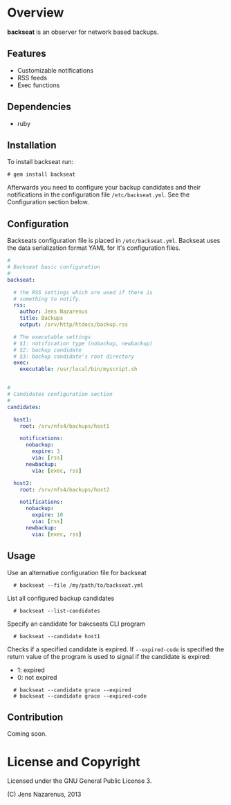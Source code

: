 Overview
========
**backseat** is an observer for network based backups.

Features
--------
  - Customizable notifications
  - RSS feeds 
  - Exec functions

Dependencies
------------
  - ruby

Installation
------------
To install backseat run:
```
# gem install backseat
```

Afterwards you need to configure your backup candidates and their notifications in
the configuration file `/etc/backseat.yml`. See the Configuration section below.

Configuration
-------------
Backseats configuration file is placed in `/etc/backseat.yml`. Backseat uses
the data serialization format YAML for it's configuration files.

```YAML
#
# Backseat basic configuration
#
backseat:

  # the RSS settings which are used if there is 
  # something to notify.
  rss:
    author: Jens Nazarenus
    title: Backups
    output: /srv/http/htdocs/backup.rss

  # The executable settings
  # $1: notification type (nobackup, newbackup)
  # $2: backup candidate
  # $3: backup candidate's root directory
  exec:
    executable: /usr/local/bin/myscript.sh


#
# Candidates configuration section
#
candidates: 

  host1:
    root: /srv/nfs4/backups/host1

    notifications:
      nobackup:
        expire: 3
        via: [rss]
      newbackup:
        via: [exec, rss]

  host2:
    root: /srv/nfs4/backups/host2

    notifications:
      nobackup:
        expire: 10
        via: [rss]
      newbackup:
        via: [exec, rss]
```

Usage
-----
Use an alternative configuration file for backseat
```
  # backseat --file /my/path/to/backseat.yml
```

List all configured backup candidates
```
  # backseat --list-candidates
```

Specify an candidate for bakcseats CLI program
```
  # backseat --candidate host1
```

Checks if a specified candidate is expired. If `--expired-code` is specified the return value of the program is
used to signal if the candidate is expired:
  - 1: expired
  - 0: not expired

``` 
  # backseat --candidate grace --expired
  # backseat --candidate grace --expired-code
```




Contribution
------------
Coming soon.

License and Copyright
=====================
Licensed under the GNU General Public License 3.

(C) Jens Nazarenus, 2013
